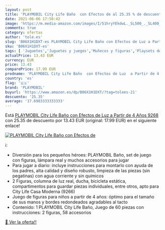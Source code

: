 ```yaml
---
layout: post
title: 'PLAYMOBIL City Life Baño  con Efectos de al 25.35 % de descuento'
date: 2021-06-06 17:50:42
image: 'https://m.media-amazon.com/images/I/51hryYEkdwL._SL500_._SL400_.jpg'
comments: true
category: ofertas
author: 'tole.es'
slug: 'B06X1H1DXT-es PLAYMOBIL City Life Baño con Efectos de Luz a Partir de 4...'
sku: 'B06X1H1DXT-es'
tags: [ 'Juguetes','Juguetes y juegos','Muñecos y figuras','Playsets de figuras de juguete para niños','playmobil', ]
actualPrice: 13.43 EUR
currency: EUR
price: 13.43
comparePrice: 17.99 EUR
prodname: 'PLAYMOBIL City Life Baño  con Efectos de Luz  a Partir de 4 Años  9268 '
country: 'es'
flag: '🇪🇸'
brand: 'PLAYMOBIL'
buyurl: 'https://www.amazon.es/dp/B06X1H1DXT/?tag=tolees-21'
descuento: '25.35'
average: '17.6983333333333'
---
```


Está [PLAYMOBIL City Life Baño  con Efectos de Luz  a Partir de 4 Años  9268 ](https://www.amazon.es/dp/B06X1H1DXT/?tag=tolees-21) con 25.35 de descuento por 13.43 EUR (original: 17.99 EUR) en el siguiente enlace!

[![PLAYMOBIL City Life Baño  con Efectos de](https://m.media-amazon.com/images/I/51hryYEkdwL._SL500_._SL400_.jpg)](https://www.amazon.es/dp/B06X1H1DXT/?tag=tolees-21)

ℹ️:

- Diversión para los pequeños héroes: PLAYMOBIL Baño, set de juego con figuras, lámpara real y muchos accesorios para jugar
- Para jugar a diario: incluye instrucciones para montarlo con ayuda de los padres, alta calidad y diseño robusto, limpieza de las piezas (sin pegatinas) con agua corriente y sin químicos
- 2 Figuras, columna de luz real, ducha, bicicleta estática, compartimentos para guardar piezas individuales, entre otros, apto para City Life Casa Moderna (9266)
- Juego de figuras para niños a partir de 4 años: óptimo para el tamaño de sus manos y bordes redondeados agradables al tacto
- Contenido: 1 PLAYMOBIL City Life Baño, Juego de 60 piezas con instrucciones: 2 figuras, 58 accesorios

[🛒 Ver la oferta!!](https://www.amazon.es/dp/B06X1H1DXT/?tag=tolees-21)
